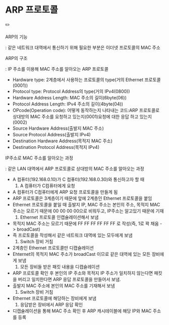 # ARP 프로토콜

<aside>
✏️

ARP의 기능

: 같은 네트워크 대역에서 통신하기 위해 필요한 부분은 이더넷 프로토콜의 MAC 주소

ARP의 구조

: IP 주소를 이용해 MAC 주소를 알아오는 ARP 프로토콜

- Hardware type: 2계층에서 사용하는 프로토콜의 type(거의 Ethernet 프로토콜(0001))
- Protocol type: Protocol Address의 type(거의 IPv4(0800))
- Hardware Address Length: MAC 주소의 길이(6byte(06))
- Protocol Address Length: IPv4 주소의 길이(4byte(04))
- OPcode(Operation code): 어떻게 동작하는지 나타내는 코드:ARP 프로토콜로 상대방의 MAC 주소를 요청하고 있는지(0001)요청에 대한 응답 하고 있는지(0002)
- Source Hardware Address(출발지 MAC 주소)
- Source Protocol Address(출발지 IPv4)
- Destination Hardware Address(목적지 MAC 주소)
- Destination Protocol Address(목적지 IPv4)

IP주소로 MAC 주소를 알아오는 과정

: 같은 LAN 대역에서 ARP 프로토콜로 상대방의 MAC 주소를 알아오는 과정

- A 컴퓨터(192.168.0.10)가 C 컴퓨터(192.168.0.30)와 통신하고자 할 때
    1. A 컴퓨터가 C컴퓨터에게 요청
- A 컴퓨터가 C컴퓨터에게 ARP 요청 프로토콜을 만들게 됨
- ARP 프로토콜은 3계층이기 때문에 앞에 2계층인 Ethernet 프로토콜을 붙임
- Ethernet 프로토콜을 붙일 때 출발지 IP, MAC 주소는 본인의 주소, 목적지 MAC 주소는 모르기 때문에 00 00 00 00으로 비워두고, IP주소는 알고있기 때문에 기재
    1. Ethernet 프로토콜 인캡슐레이션해서 보냄
- 목적지 MAC 주소는 모르기 때문에 FF FF FF FF FF FF 로 작성(즉, 1로 꽉 채움 -> broadCast)
- 즉 프로토콜을 작성해서 같은 네트워크 대역에 있는 모두에게 보냄
    1. Switch 장비 거침
- 2계층인 Ethernet 프로토콜만 디캡슐레이션
- Ehternet의 목적지 MAC 주소가 broadCast 이므로 같은 대역에 있는 모든 장비에게 보냄
    1. 모든 장비들 받은 패킷 내용을 디캡슐레이션
- ARP 프로토콜 확인 후 본인의 IP 주소와 목적지 IP 주소가 일치하지 않는다면 패킷을 버리고 일치한다면 ARP 응답 프로토콜을 만들어서 보냄.
- 출발지 MAC 주소에 본인의 MAC 주소를 기재해서 보냄
    1. Switch 장비 거침
- Ethernet 프로토콜에 해당하는 장비에게 보냄
    1. 응답받은 장비에서 ARP 응답 확인
- 디캡슐레이션을 통해 MAC 주소 확인 후 ARP 캐시테이블에 해당 IP와 MAC 주소를 등록
</aside>